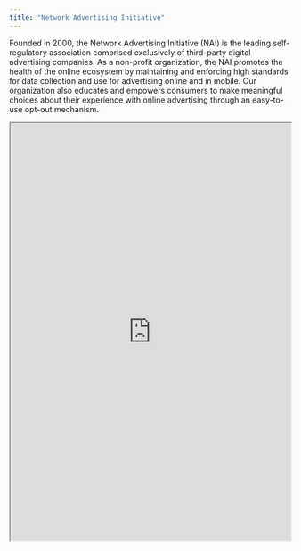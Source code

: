 ```yaml
---
title: "Network Advertising Initiative"
---
```


Founded in 2000, the Network Advertising Initiative (NAI) is the leading self-regulatory association comprised exclusively of third-party digital advertising companies. As a non-profit organization, the NAI promotes the health of the online ecosystem by maintaining and enforcing high standards for data collection and use for advertising online and in mobile. Our organization also educates and empowers consumers to make meaningful choices about their experience with online advertising through an easy-to-use opt-out mechanism.

<iframe height="750" width="100%" src="https://ewelton.github.io/ktest/wiki.html#Network%20Advertising%20Initiative"></iframe>
